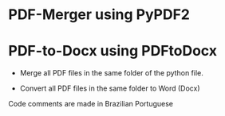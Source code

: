 # PDF-Merger using PyPDF2
# PDF-to-Docx using PDFtoDocx

- Merge all PDF files in the same folder of the python file.

- Convert all PDF files in the same folder to Word (Docx)

Code comments are made in Brazilian Portuguese

